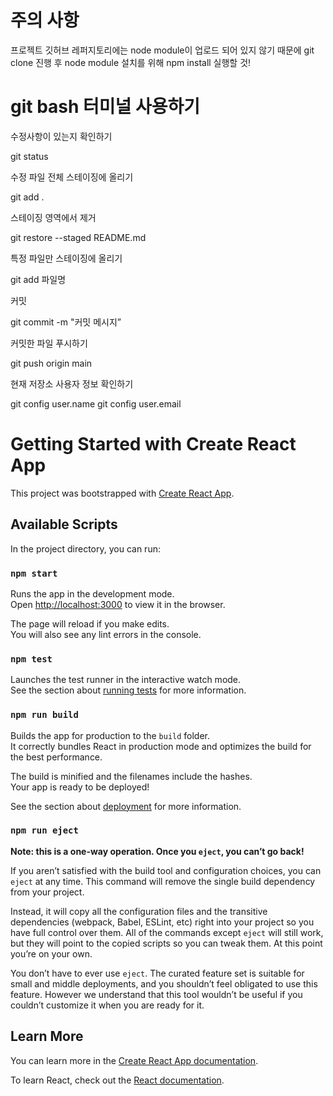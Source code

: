 
# 주의 사항

프로젝트 깃허브 레퍼지토리에는 node module이 업로드 되어 있지 않기 때문에 
git clone 진행 후 node module 설치를 위해 npm install 실행할 것!


# git bash 터미널 사용하기 

수정사항이 있는지 확인하기

git status

수정 파일 전체 스테이징에 올리기

git add .

스테이징 영역에서 제거

git restore --staged README.md

특정 파일만 스테이징에 올리기 

git add 파일명

커밋

git commit -m "커밋 메시지”

커밋한 파일 푸시하기

git push origin main

현재 저장소 사용자 정보 확인하기 

git config user.name
git config user.email






# Getting Started with Create React App

This project was bootstrapped with [Create React App](https://github.com/facebook/create-react-app).

## Available Scripts

In the project directory, you can run:

### `npm start`

Runs the app in the development mode.\
Open [http://localhost:3000](http://localhost:3000) to view it in the browser.

The page will reload if you make edits.\
You will also see any lint errors in the console.

### `npm test`

Launches the test runner in the interactive watch mode.\
See the section about [running tests](https://facebook.github.io/create-react-app/docs/running-tests) for more information.

### `npm run build`

Builds the app for production to the `build` folder.\
It correctly bundles React in production mode and optimizes the build for the best performance.

The build is minified and the filenames include the hashes.\
Your app is ready to be deployed!

See the section about [deployment](https://facebook.github.io/create-react-app/docs/deployment) for more information.

### `npm run eject`

**Note: this is a one-way operation. Once you `eject`, you can’t go back!**

If you aren’t satisfied with the build tool and configuration choices, you can `eject` at any time. This command will remove the single build dependency from your project.

Instead, it will copy all the configuration files and the transitive dependencies (webpack, Babel, ESLint, etc) right into your project so you have full control over them. All of the commands except `eject` will still work, but they will point to the copied scripts so you can tweak them. At this point you’re on your own.

You don’t have to ever use `eject`. The curated feature set is suitable for small and middle deployments, and you shouldn’t feel obligated to use this feature. However we understand that this tool wouldn’t be useful if you couldn’t customize it when you are ready for it.

## Learn More

You can learn more in the [Create React App documentation](https://facebook.github.io/create-react-app/docs/getting-started).

To learn React, check out the [React documentation](https://reactjs.org/).







